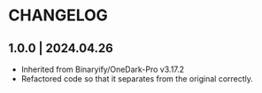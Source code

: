 # CHANGELOG

## 1.0.0 | 2024.04.26
- Inherited from Binaryify/OneDark-Pro v3.17.2
- Refactored code so that it separates from the original correctly.

